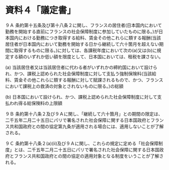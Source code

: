 # 資料４「議定書」

９Ａ 条約第十五条及び第十八条２に関し、フランスの居住者(日本国内において勤務を開始する直前にフランスの社会保障制度に参加していたものに限る。)が日本国内における勤務につき取得する給料、賃金その他これらに類する報酬(当該居住者が日本国内において勤務を開始する日から継続して六十箇月を超えない期間に取得するものに限る。)に対しては、各課税年度において次の(a)又は(b)に規定する額のいずれか低い額を限度として、日本国においては、租税を課さない。

(a) 当該居住者又は当該居住者に代わる者がいずれかの締約国において設けられ、かつ、課税上認められた社会保障制度に対して支払う強制保険料(当該給料、賃金その他これらに類する報酬に対して賦課されるもので、かつ、フランスにおいて課税上の救済の対象とされないものに限る。)の総額

(b) 日本国において設けられ、かつ、課税上認められた社会保障制度に対して支払われ得る総保険料の上限額

９Ｂ 条約第十八条２及び９Ａに関し、「継続して六十箇月」との期間の限定は、二千五年二月二十五日にパリで署名された社会保障に関する日本国政府とフランス共和国政府との間の協定第九条が適用される場合には、適用しないことが了解される。

９Ｃ 条約第十八条２(a)(ii)及び９Ａに関し、これらの規定に定める「社会保障制度」とは、二千五年二月二十五日にパリで署名された社会保障に関する日本国政府とフランス共和国政府との間の協定の適用対象となる制度をいうことが了解される。